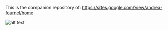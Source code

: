 This is the companion repository of: https://sites.google.com/view/andrea-fournel/home

![alt text](https://github.com/andyf66/acad_main/blob/main/rem.jpg?raw=true)


